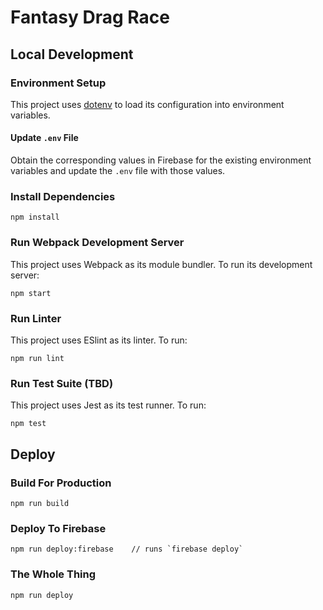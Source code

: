 # Fantasy Drag Race


## Local Development

### Environment Setup

This project uses [dotenv](https://github.com/motdotla/dotenv) to load its configuration into environment variables.

#### Update `.env` File

Obtain the corresponding values in Firebase for the existing environment variables and update the `.env` file with those values.

### Install Dependencies

    npm install

### Run Webpack Development Server

This project uses Webpack as its module bundler. To run its development server:

    npm start

### Run Linter

This project uses ESlint as its linter. To run:

    npm run lint

### Run Test Suite (TBD)

This project uses Jest as its test runner. To run:

    npm test


## Deploy

### Build For Production

    npm run build

### Deploy To Firebase

    npm run deploy:firebase    // runs `firebase deploy`

### The Whole Thing

    npm run deploy
